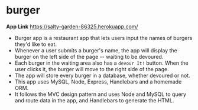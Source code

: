 # burger

**App Link** https://salty-garden-86325.herokuapp.com/

* Burger app is a restaurant app that lets users input the names of burgers they'd like to eat.
* Whenever a user submits a burger's name, the app will display the burger on the left side of the page -- waiting to   be devoured.
* Each burger in the waiting area also has a `devour It!` button. When the user clicks it, the burger will move to      the right side of the page.
* The app will store every burger in a database, whether devoured or not.
* This app uses MySQL, Node, Express, Handlebars and a homemade ORM. 
* It follows the MVC design pattern and uses Node and MySQL to query and route data in the app, and Handlebars to       generate the HTML.
